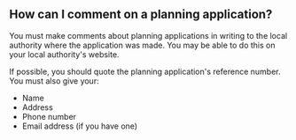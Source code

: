 ##  How can I comment on a planning application?

You must make comments about planning applications in writing to the local
authority where the application was made. You may be able to do this on your
local authority's website.

If possible, you should quote the planning application's reference number. You
must also give your:

  * Name 
  * Address 
  * Phone number 
  * Email address (if you have one) 
